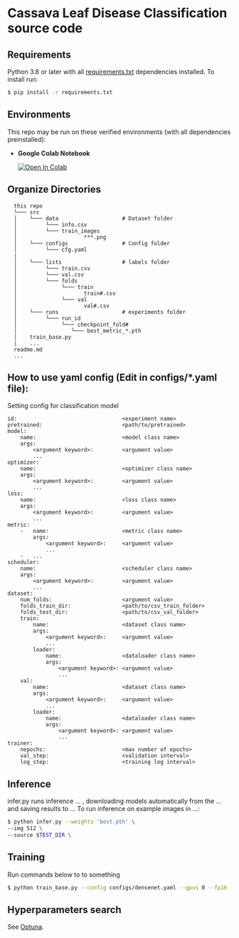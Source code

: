 # **Cassava Leaf Disease Classification source code**

## **Requirements**

Python 3.8 or later with all [requirements.txt](./requirements.txt) dependencies installed. To install run:
```bash
$ pip install -r requirements.txt
```


## **Environments**
This repo may be run on these verified environments (with all dependencies preinstalled):

- **Google Colab Notebook** 

    <a href="link"><img src="https://colab.research.google.com/assets/colab-badge.svg" alt="Open In Colab"></a>

## **Organize Directories**

```
  this repo
  └─── src                        
  │    └─── data                    # Dataset folder               
  │         └─── info.csv
  │         └─── train_images
  │                     ***.png
  │    └─── configs                 # Config folder                                          
  │         └─── cfg.yaml
  |              
  │    └─── lists                   # labels folder               
  │         └─── train.csv
  │         └─── val.csv
  │         └─── folds
  │              └─── train
  │                     train#.csv
  │              └─── val
  │                     val#.csv
  │    └─── runs                    # experiments folder               
  │         └─── run_id
  │              └─── checkpoint_fold#
  │                 └─── best_metric_*.pth
  |    train_base.py      
  |    ...                  
  readme.md
  ...
```
## **How to use yaml config (Edit in configs/\*.yaml file):**
Setting config for classification model
```
id:                                 <experiment name>
pretrained:                         <path/to/pretrained>
model:
    name:                           <model class name>
    args:
        <argument keyword>:         <argument value>
        ...
optimizer:
    name:                           <optimizer class name>
    args:
        <argument keyword>:         <argument value>
        ...
loss:
    name:                           <loss class name> 
    args:
        <argument keyword>:         <argument value>
        ...
metric:
    -   name:                       <metric class name> 
        args:
            <argument keyword>:     <argument value>
            ...
    -   ...
scheduler:
    name:                           <scheduler class name>
    args:
        <argument keyword>:         <argument value>
        ...
dataset:
    num_folds:                      <argument value>
    folds_train_dir:                <path/to/csv_train_folder>
    folds_test_dir:                 <path/to/csv_val_folder>
    train:
        name:                       <dataset class name>
        args:
            <argument keyword>:     <argument value>
            ...
        loader:
            name:                   <dataloader class name>
            args:
                <argument keyword>: <argument value>
                ...
    val:
        name:                       <dataset class name>
        args:
            <argument keyword>:     <argument value>
            ...
        loader:
            name:                   <dataloader class name>
            args:
                <argument keyword>: <argument value>
                ...
trainer: 
    nepochs:                        <max number of epochs>
    val_step:                       <validation interval>
    log_step:                       <training log interval>
```
## **Inference**

infer.py runs inference ... , downloading models automatically from the ... and saving results to ...
To run inference on example images in ...:
```bash
$ python infer.py --weights 'best.pth' \
--img 512 \
--source $TEST_DIR \
```
## **Training**

Run commands below to to something
```bash
$ python train_base.py --config configs/densenet.yaml --gpus 0 --fp16 --verbose
```
## **Hyperparameters search**

See [Optuna](optuna/).
